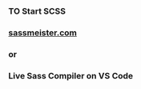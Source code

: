 ### TO Start SCSS

### [sassmeister.com](sassmeister.com)

### or 

### Live Sass Compiler on VS Code